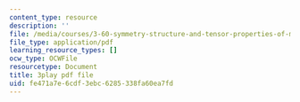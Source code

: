 ```yaml
---
content_type: resource
description: ''
file: /media/courses/3-60-symmetry-structure-and-tensor-properties-of-materials-fall-2005/fe471a7e6cdf3ebc6285338fa60ea7fd_-HJE0OYHTH4.pdf
file_type: application/pdf
learning_resource_types: []
ocw_type: OCWFile
resourcetype: Document
title: 3play pdf file
uid: fe471a7e-6cdf-3ebc-6285-338fa60ea7fd
---
```

